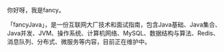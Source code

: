 你好呀，我是fancy。

「fancyJava」，是一份互联网大厂技术和面试指南，包含Java基础、Java集合、Java并发、JVM、操作系统、计算机网络、MySQL、数据结构与算法、Redis、消息队列、分布式、微服务等内容，目前正在维护中。



